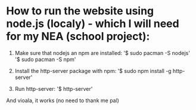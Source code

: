 # How to run the website using node.js (localy) - which I will need for my NEA (school project):

1. Make sure that nodejs an npm are installed:
'$ sudo pacman -S nodejs'
'$ sudo pacman -S npm'

2. Install the http-server package with npm:
'$ sudo npm install -g http-server'

3. Run http-server:
'$ http-server'

And vioala, it works (no need to thank me pal)
